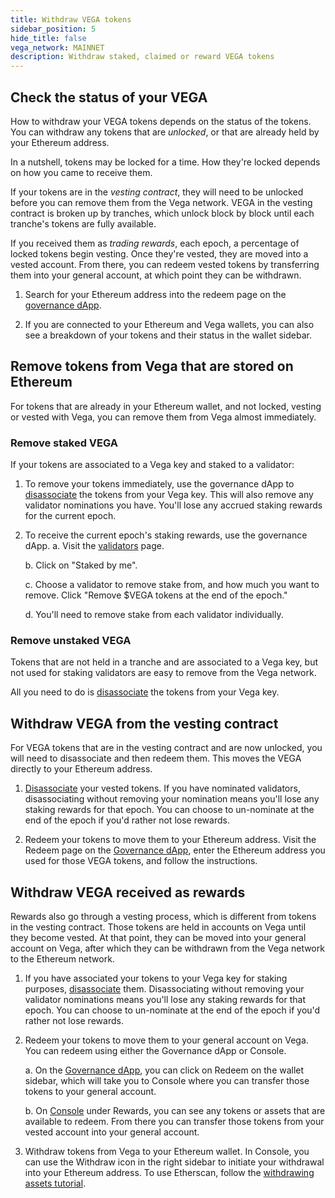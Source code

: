 ```yaml
---
title: Withdraw VEGA tokens
sidebar_position: 5
hide_title: false
vega_network: MAINNET
description: Withdraw staked, claimed or reward VEGA tokens
---
```


## Check the status of your VEGA

How to withdraw your VEGA tokens depends on the status of the tokens. You can withdraw any tokens that are *unlocked*, or that are already held by your Ethereum address.

In a nutshell, tokens may be locked for a time. How they're locked depends on how you came to receive them.

If your tokens are in the *vesting contract*, they will need to be unlocked before you can remove them from the Vega network. VEGA in the vesting contract is broken up by tranches, which unlock block by block until each tranche's tokens are fully available.

If you received them as *trading rewards*, each epoch, a percentage of locked tokens begin vesting. Once they're vested, they are moved into a vested account. From there, you can redeem vested tokens by transferring them into your general account, at which point they can be withdrawn.

1. Search for your Ethereum address into the redeem page on the [governance dApp](https://governance.fairground.wtf/token/redeem). 

2. If you are connected to your Ethereum and Vega wallets, you can also see a breakdown of your tokens and their status in the wallet sidebar.

## Remove tokens from Vega that are stored on Ethereum

For tokens that are already in your Ethereum wallet, and not locked, vesting or vested with Vega, you can remove them from Vega almost immediately.

### Remove staked VEGA
If your tokens are associated to a Vega key and staked to a validator: 

1. To remove your tokens immediately, use the governance dApp to [disassociate](https://governance.fairground.wtf/token/disassociate) the tokens from your Vega key. This will also remove any validator nominations you have. You'll lose any accrued staking rewards for the current epoch.

2. To receive the current epoch's staking rewards, use the governance dApp. 
    a. Visit the [validators](https://governance.fairground.wtf/validators) page.

    b. Click on "Staked by me". 
    
    c. Choose a validator to remove stake from, and how much you want to remove. Click "Remove $VEGA tokens at the end of the epoch."
    
    d. You'll need to remove stake from each validator individually.

### Remove unstaked VEGA
Tokens that are not held in a tranche and are associated to a Vega key, but not used for staking validators are easy to remove from the Vega network.

All you need to do is [disassociate](https://governance.fairground.wtf/token/disassociate) the tokens from your Vega key.

## Withdraw VEGA from the vesting contract

For VEGA tokens that are in the vesting contract and are now unlocked, you will need to disassociate and then redeem them. This moves the VEGA directly to your Ethereum address.

1. [Disassociate](https://governance.fairground.wtf/token/disassociate) your vested tokens. If you have nominated validators, disassociating without removing your nomination means you'll lose any staking rewards for that epoch. You can choose to un-nominate at the end of the epoch if you'd rather not lose rewards.

2. Redeem your tokens to move them to your Ethereum address. Visit the Redeem page on the [Governance dApp](https://governance.fairground.wtf/token/redeem), enter the Ethereum address you used for those VEGA tokens, and follow the instructions.

## Withdraw VEGA received as rewards

Rewards also go through a vesting process, which is different from tokens in the vesting contract. Those tokens are held in accounts on Vega until they become vested. At that point, they can be moved into your general account on Vega, after which they can be withdrawn from the Vega network to the Ethereum network.

1. If you have associated your tokens to your Vega key for staking purposes, [disassociate](https://governance.fairground.wtf/token/disassociate) them. Disassociating without removing your validator nominations means you'll lose any staking rewards for that epoch. You can choose to un-nominate at the end of the epoch if you'd rather not lose rewards.

2. Redeem your tokens to move them to your general account on Vega. You can redeem using either the Governance dApp or Console.

    a. On the [Governance dApp](https://governance.fairground.wtf), you can click on Redeem on the wallet sidebar, which will take you to Console where you can transfer those tokens to your general account.

    b. On [Console](https://console.fairground.wtf/#/rewards) under Rewards, you can see any tokens or assets that are available to redeem. From there you can transfer those tokens from your vested account into your general account.

3. Withdraw tokens from Vega to your Ethereum wallet. In Console, you can use the Withdraw icon in the right sidebar to initiate your withdrawal into your Ethereum address. To use Etherscan, follow the [withdrawing assets tutorial](./withdrawing-assets.md).